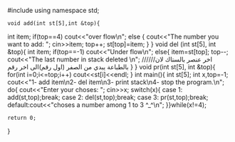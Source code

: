 #include <iostream>
using namespace std;

    void add(int st[5],int &top){
int item;
if(top==4)
    cout<<"over flow\n";
else {
    cout<<"The number you want to add: ";
    cin>>item;
    top++;
    st[top]=item;
    }
    }
    void del (int st[5], int &top){
    int item;
    if(top==-1)
        cout<<"Under flow\n";
    else{
    item=st[top];
    top--;
    cout<<"The last number in stack deleted \n";
    //////اخر عنصر بالستاك لان بالطباعة يبدي من الصفر (اول رقم)الى اخر رقم
    }
    }
    void pr(int st[5], int &top){
    for(int i=0;i<=top;i++)
        cout<<st[i]<<endl;
     }
    int main(){
    int st[5];
    int x,top=-1;
    cout<<"1- add item\n2- del item\n3- print stack\n4- stop the program.\n";
    do{
        cout<<"Enter your choses: ";
        cin>>x;
        switch(x){
        case 1: add(st,top);break;
        case 2: del(st,top);break;
        case 3: pr(st,top);break;
        default:cout<<"choses a number among 1 to 3 ^_^\n";
        }}while(x!=4);

    return 0;
}
